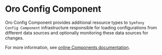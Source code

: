 # Oro Config Component

Oro Config Component provides additional resource types to `Symfony Config Component` infrastructure responsible for loading configurations from different data sources and optionally monitoring these data sources for changes.

For more information, see [online Components documentation](https://doc.oroinc.com/components/).
